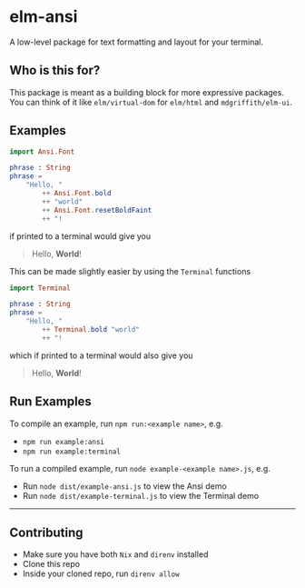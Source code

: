 # elm-ansi

A low-level package for text formatting and layout for your terminal.

## Who is this for?

This package is meant as a building block for more expressive packages. You can think of it like `elm/virtual-dom` for `elm/html` and `mdgriffith/elm-ui`.

## Examples

```elm
import Ansi.Font

phrase : String
phrase =
    "Hello, "
        ++ Ansi.Font.bold
        ++ "world"
        ++ Ansi.Font.resetBoldFaint
        ++ "!
```

if printed to a terminal would give you

> Hello, **World**!

This can be made slightly easier by using the `Terminal` functions

```elm
import Terminal

phrase : String
phrase =
    "Hello, "
        ++ Terminal.bold "world"
        ++ "!
```

which if printed to a terminal would also give you

> Hello, **World**!

## Run Examples

To compile an example, run `npm run:<example name>`, e.g.

- `npm run example:ansi`
- `npm run example:terminal`

To run a compiled example, run `node example-<example name>.js`, e.g.

- Run `node dist/example-ansi.js` to view the Ansi demo
- Run `node dist/example-terminal.js` to view the Terminal demo

---

## Contributing

- Make sure you have both `Nix` and `direnv` installed
- Clone this repo
- Inside your cloned repo, run `direnv allow`
